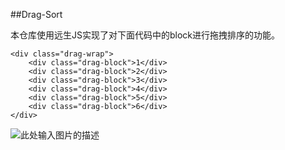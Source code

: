 ##Drag-Sort

本仓库使用远生JS实现了对下面代码中的block进行拖拽排序的功能。
```
<div class="drag-wrap">
	<div class="drag-block">1</div>
	<div class="drag-block">2</div>
	<div class="drag-block">3</div>
	<div class="drag-block">4</div>
	<div class="drag-block">5</div>
	<div class="drag-block">6</div>
</div>
```

![此处输入图片的描述][1]


  [1]: http://o8tapqn1p.bkt.clouddn.com/20161208-drag-sort.png